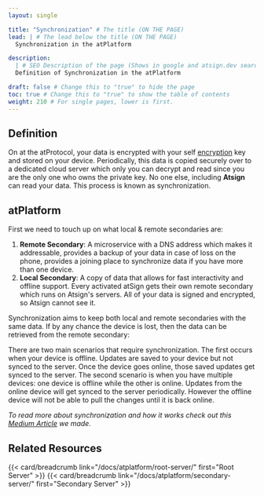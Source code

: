 ```yaml
---
layout: single

title: "Synchronization" # The title (ON THE PAGE)
lead: | # The lead below the title (ON THE PAGE)
  Synchronization in the atPlatform

description:
  | # SEO Description of the page (Shows in google and atsign.dev search)
  Definition of Synchronization in the atPlatform

draft: false # Change this to "true" to hide the page
toc: true # Change this to "true" to show the table of contents
weight: 210 # For single pages, lower is first.
---
```


## Definition

On at the atProtocol, your data is encrypted with your self [encryption](/docs/reference/encryption) key and stored on your device. Periodically, this data is copied securely over to a dedicated cloud server which only you can decrypt and read since you are the only one who owns the private key. No one else, including **Atsign** can read your data. This process is known as synchronization.

## atPlatform

First we need to touch up on what local & remote secondaries are:

1. **Remote Secondary**: A microservice with a DNS address which makes it addressable, provides a backup of your data in case of loss on the phone, provides a joining place to synchronize data if you have more than one device.
2. **Local Secondary**: A copy of data that allows for fast interactivity and offline support. Every activated atSign gets their own remote secondary which runs on Atsign's servers. All of your data is signed and encrypted, so Atsign cannot see it.

Synchronization aims to keep both local and remote secondaries with the same data. If by any chance the device is lost, then the data can be retrieved from the remote secondary:

There are two main scenarios that require synchronization. The first occurs when your device is offline. Updates are saved to your device but not synced to the server. Once the device goes online, those saved updates get synced to the server. The second scenario is when you have multiple devices: one device is offline while the other is online. Updates from the online device will get synced to the server periodically. However the offline device will not be able to pull the changes until it is back online.

_To read more about synchronization and how it works check out this [Medium Article](https://Atsigncompany.medium.com/the-protocol-synchronization-77b00ca5341b) we made._

## Related Resources

{{< card/breadcrumb link="/docs/atplatform/root-server/" first="Root Server" >}}
{{< card/breadcrumb link="/docs/atplatform/secondary-server/" first="Secondary Server" >}}
